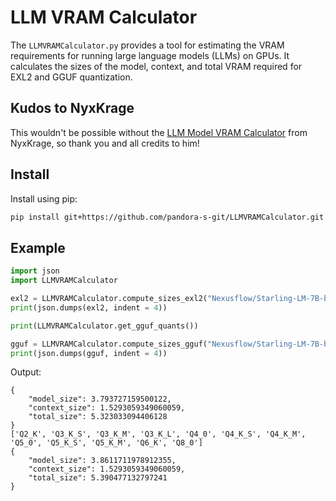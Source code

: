 # LLM VRAM Calculator

The `LLMVRAMCalculator.py` provides a tool for estimating the VRAM requirements for running large language models (LLMs) on GPUs. It calculates the sizes of the model, context, and total VRAM required for EXL2 and GGUF quantization.

## Kudos to NyxKrage
This wouldn't be possible without the [LLM Model VRAM Calculator](https://huggingface.co/spaces/NyxKrage/LLM-Model-VRAM-Calculator) from NyxKrage, so thank you and all credits to him!

## Install
Install using pip:
```bash
pip install git+https://github.com/pandora-s-git/LLMVRAMCalculator.git
```

## Example

```python
import json
import LLMVRAMCalculator

exl2 = LLMVRAMCalculator.compute_sizes_exl2("Nexusflow/Starling-LM-7B-beta", 8192, cache_bit = 16, bpw = 4.5)
print(json.dumps(exl2, indent = 4))

print(LLMVRAMCalculator.get_gguf_quants())

gguf = LLMVRAMCalculator.compute_sizes_gguf("Nexusflow/Starling-LM-7B-beta", 8192, quant_size = "Q4_K_S")
print(json.dumps(gguf, indent = 4))
```
Output:
```shell
{
    "model_size": 3.793727159500122,
    "context_size": 1.5293059349060059,
    "total_size": 5.323033094406128
}
['Q2_K', 'Q3_K_S', 'Q3_K_M', 'Q3_K_L', 'Q4_0', 'Q4_K_S', 'Q4_K_M', 'Q5_0', 'Q5_K_S', 'Q5_K_M', 'Q6_K', 'Q8_0']
{
    "model_size": 3.8611711978912355,  
    "context_size": 1.5293059349060059,
    "total_size": 5.390477132797241    
}
```